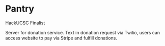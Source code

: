 # Pantry

HackUCSC Finalist


Server for donation service. Text in donation request via Twilio, users can access website to pay via Stripe and fulfill donations.


